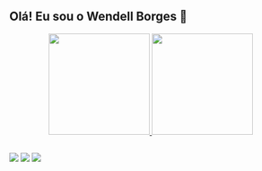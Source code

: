 ## Olá! Eu sou o Wendell Borges 👋

<div align="center">
  <a href="https://github.com/perlporter">
  <img height="180em" src="https://github-readme-stats.vercel.app/api?username=perlporter&show_icons=true&theme=dracula&include_all_commits=true&count_private=true"/>
  <img height="180em" src="https://github-readme-stats.vercel.app/api/top-langs/?username=perlporter&layout=compact&langs_count=7&theme=dracula"/>
</div> 
  
  ##
 
<div> 
  <a href="https://www.instagram.com/perlporter" target="_blank"><img src="https://img.shields.io/badge/-Instagram-%23E4405F?style=for-the-badge&logo=instagram&logoColor=white" target="_blank"></a>
  <a href = "mailto:perlporter@gmail.com"><img src="https://img.shields.io/badge/-Gmail-%23333?style=for-the-badge&logo=gmail&logoColor=white" target="_blank"></a>
  <a href="https://www.linkedin.com/in/wendell-martins-borges/" target="_blank"><img src="https://img.shields.io/badge/-LinkedIn-%230077B5?style=for-the-badge&logo=linkedin&logoColor=white" target="_blank"></a> 
 </div>

